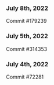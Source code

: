 ### July 8th, 2022

Commit #179239

### July 5th, 2022

Commit #314353


### July 4th, 2022

Commit #72281
